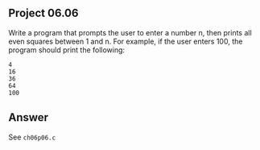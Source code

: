## Project 06.06
Write a program that prompts the user to enter a number n, then prints all even squares between 1 and n. For example, if the user enters 100, the program should print the following:
```
4
16
36
64
100
```

## Answer
See ```ch06p06.c```
